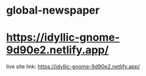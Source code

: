# global-newspaper

# https://idyllic-gnome-9d90e2.netlify.app/

live site link: https://idyllic-gnome-9d90e2.netlify.app/
